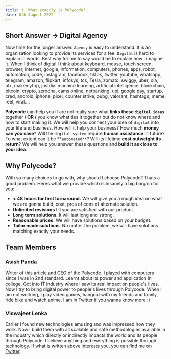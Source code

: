```yaml
---
title: 1. What exactly is Polycode?
date: 8th August 2022
---
```


## Short Answer -> Digital Agency
Now time for the longer answer.
`Agency` is easy to understand. It is an organisation looking to provide its services for a fee.
`Digital` is hard to explain in words. Best way for me to say would be to explain how I imagine it.
When I think of digital I think about keyboard, mouse, touch screen, browser, internet, google, information, computers, phones, apps, robot, automation, code, instagram, facebook, tiktok, twitter, youtube, whatsapp, telegram, amazon, flipkart, infosys, tcs, Tesla, zomato, swiggy, uber, ola, olx, makemytrip, justdial machine learning, artificial intelligence, blockchain, bitcoin, crypto, zerodha, cams online, netbanking, upi, google pay, startup, cred, android, iphone, pixel,
counter strike, pubg, valorant, hashtags, meme, reel, viral.... 

**Polycode** can help you if are not really sure what **links these `digital ideas`** together **/ OR /** you know what ties it together but do not know where and how to start making it. 
We will help you connect your idea of `digital` into your life and business. How will it help your business? How much **money can you save**?
Will the `digital system` require **human assistance** in future? To what extent can it be **`automated**`? Will its lifetime **cost outweight its return**?
We will help you answer these questions and **build it as close to your idea**.

## Why Polycode?
With so many choices to go with, why should I choose Polycode? Thats a good problem. Heres what we provide which is insanely a big bargain for you:
* **< 48 hours for first turnaround.** We will give you a rough idea on what we are gonna build, cost, pros of cons of alternate solution.
* **Unlimited revisions** till you are satisfied with our product.
* **Long term solutions**. It will last long and strong.
* **Reasonable prices**. We will have solutions based on your budget.
* **Tailor made solutions**. No matter the problem, we will have solutions matching exactly your needs.

## Team Members
### Asish Panda
Writer of this article and CEO of the Polycode. I played with computers since I was in 2nd standard. Learnt about its power and application in college. 
Got into IT industry where I saw its real impact on people's lives. Now I try to bring digital power to people's lives through Polycode.
When I am not working, I play video games, hangout with my friends and family, ride bike and watch anime. I am in Twitter if you wanna know more :)

### Viswajeet Lenka
Earlier I found new technologies amusing and was impressed how they work. 
Now I build them with all scalable and safe methodologies available in the industry which directly or indirectly impacts the world and its people through Polycode. 
I believe anything and everything is possible through technology.
If what is written above interests you, you can find me on [Twitter](https://twitter.com/ViswajeetLenka).
